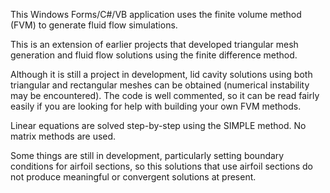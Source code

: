 This Windows Forms/C#/VB application uses the finite volume method (FVM) to generate fluid flow simulations. 

This is an extension of earlier projects that developed triangular mesh generation and fluid flow solutions using the finite difference method.

Although it is still a project in development, lid cavity solutions using both triangular and rectangular meshes can be obtained (numerical instability may 
be encountered). The code is well commented, so it can be read fairly easily if you are looking for help with building your own FVM methods.

Linear equations are solved step-by-step using the SIMPLE method. No matrix methods are used.

Some things are still in development, particularly setting boundary conditions for airfoil sections, so this solutions that use airfoil sections 
do not produce meaningful or convergent solutions at present.
